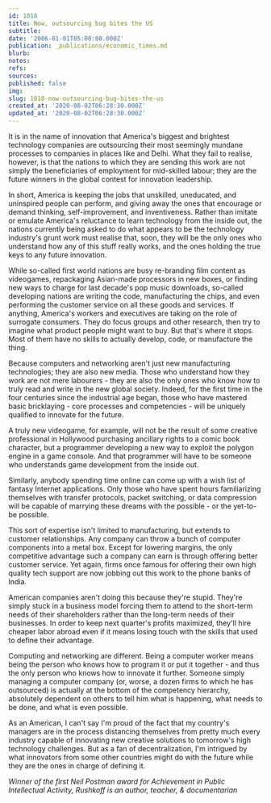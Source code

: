 ```yaml
---
id: 1018
title: Now, outsourcing bug bites the US
subtitle: 
date: '2006-01-01T05:00:00.000Z'
publication: _publications/economic_times.md
blurb: 
notes: 
refs: 
sources: 
published: false
img: 
slug: 1018-now-outsourcing-bug-bites-the-us
created_at: '2020-08-02T06:28:30.000Z'
updated_at: '2020-08-02T06:28:30.000Z'
---
```

It is in the name of innovation that America's biggest and brightest technology companies are outsourcing their most seemingly mundane processes to companies in places like and Delhi. What they fail to realise, however, is that the nations to which they are sending this work are not simply the beneficiaries of employment for mid-skilled labour; they are the future winners in the global contest for innovation leadership.

In short, America is keeping the jobs that unskilled, uneducated, and uninspired people can perform, and giving away the ones that encourage or demand thinking, self-improvement, and inventiveness. Rather than imitate or emulate America's reluctance to learn technology from the inside out, the nations currently being asked to do what appears to be the technology industry's grunt work must realise that, soon, they will be the only ones who understand how any of this stuff really works, and the ones holding the true keys to any future innovation.

While so-called first world nations are busy re-branding film content as videogames, repackaging Asian-made processors in new boxes, or finding new ways to charge for last decade's pop music downloads, so-called developing nations are writing the code, manufacturing the chips, and even performing the customer service on all these goods and services. If anything, America's workers and executives are taking on the role of surrogate consumers. They do focus groups and other research, then try to imagine what product people might want to buy. But that's where it stops. Most of them have no skills to actually develop, code, or manufacture the thing.

Because computers and networking aren't just new manufacturing technologies; they are also new media. Those who understand how they work are not mere labourers - they are also the only ones who know how to truly read and write in the new global society. Indeed, for the first time in the four centuries since the industrial age began, those who have mastered basic bricklaying - core processes and competencies - will be uniquely qualified to innovate for the future.

A truly new videogame, for example, will not be the result of some creative professional in Hollywood purchasing ancillary rights to a comic book character, but a programmer developing a new way to exploit the polygon engine in a game console. And that programmer will have to be someone who understands game development from the inside out.

Similarly, anybody spending time online can come up with a wish list of fantasy Internet applications. Only those who have spent hours familiarizing themselves with transfer protocols, packet switching, or data compression will be capable of marrying these dreams with the possible - or the yet-to-be possible.

This sort of expertise isn't limited to manufacturing, but extends to customer relationships. Any company can throw a bunch of computer components into a metal box. Except for lowering margins, the only competitive advantage such a company can earn is through offering better customer service. Yet again, firms once famous for offering their own high quality tech support are now jobbing out this work to the phone banks of India.

American companies aren't doing this because they're stupid. They're simply stuck in a business model forcing them to attend to the short-term needs of their shareholders rather than the long-term needs of their businesses. In order to keep next quarter's profits maximized, they'll hire cheaper labor abroad even if it means losing touch with the skills that used to define their advantage.

Computing and networking are different. Being a computer worker means being the person who knows how to program it or put it together - and thus the only person who knows how to innovate it further. Someone simply managing a computer company (or, worse, a dozen firms to which he has outsourced) is actually at the bottom of the competency hierarchy, absolutely dependent on others to tell him what is happening, what needs to be done, and what is even possible.

As an American, I can't say I'm proud of the fact that my country's managers are in the process distancing themselves from pretty much every industry capable of innovating new creative solutions to tomorrow's high technology challenges. But as a fan of decentralization, I'm intrigued by what innovators from some other countries might do with the future while they are the ones in charge of defining it.

*Winner of the first Neil Postman award for Achievement in Public Intellectual Activity, Rushkoff is an author, teacher, & documentarian*
